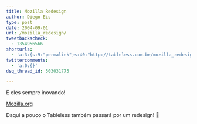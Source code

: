 ```yaml
---
title: Mozilla Redesign
author: Diego Eis
type: post
date: 2004-09-01
url: /mozilla_redesign/
tweetbackscheck:
  - 1354956566
shorturls:
  - 'a:3:{s:9:"permalink";s:40:"http://tableless.com.br/mozilla_redesign";s:7:"tinyurl";s:26:"http://tinyurl.com/3oykt2u";s:4:"isgd";s:19:"http://is.gd/0Gy1Nu";}'
twittercomments:
  - 'a:0:{}'
dsq_thread_id: 503031775

---
```

E eles sempre inovando!
              
[Mozilla.org][1]
              
Daqui a pouco o Tableless também passará por um redesign! 🙂

 [1]: http://www.mozilla.org
